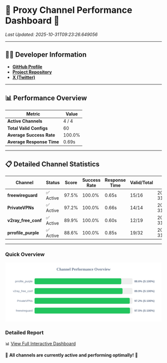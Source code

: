 # 🌟 Proxy Channel Performance Dashboard 🌟

_Last Updated: 2025-10-31T09:23:26.649056_

---

## 👩‍💻 Developer Information

- **[GitHub Profile](https://github.com/4n0nymou3)**  
- **[Project Repository](https://github.com/4n0nymou3/multi-proxy-config-fetcher)**  
- **[X (Twitter)](https://x.com/4n0nymou3)**  

---

## 📊 Performance Overview

| Metric                | Value       |
|-----------------------|-------------|
| **Active Channels**   | 4 / 4       |
| **Total Valid Configs** | 60          |
| **Average Success Rate** | 100.0%      |
| **Average Response Time** | 0.69s       |

---

## 📋 Detailed Channel Statistics

| Channel          | Status     | Score  | Success Rate | Response Time | Valid/Total | Last Success               |
|------------------|------------|--------|--------------|---------------|-------------|----------------------------|
| **freewireguard**  | ✅ Active  | 97.5%  | 100.0% | 0.65s         | 15/16       | 2025-10-31T09:23:26.647212 |
| **PrivateVPNs**  | ✅ Active  | 97.2%  | 100.0% | 0.66s         | 14/14       | 2025-10-31T09:23:25.967750 |
| **v2ray_free_conf**  | ✅ Active  | 89.9%  | 100.0% | 0.60s         | 12/19       | 2025-10-31T09:23:25.268060 |
| **prrofile_purple**  | ✅ Active  | 88.6%  | 100.0% | 0.85s         | 19/32       | 2025-10-31T09:23:24.609745 |

---

### Quick Overview
<div align="center">
  <a href="https://raw.githubusercontent.com/nullluser/NullRepo/refs/heads/main/assets/channel_stats_chart.svg">
    <img src="https://raw.githubusercontent.com/nullluser/NullRepo/refs/heads/main/assets/channel_stats_chart.svg" alt="Source Performance Statistics" width="800">
  </a>
</div>

### Detailed Report
📊 [View Full Interactive Dashboard](https://htmlpreview.github.io/?https://github.com/nullluser/NullRepo/blob/main/assets/performance_report.html)

🎉 **All channels are currently active and performing optimally!** 🎉
